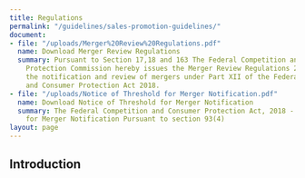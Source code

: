 ```yaml
---
title: Regulations
permalink: "/guidelines/sales-promotion-guidelines/"
document:
- file: "/uploads/Merger%20Review%20Regulations.pdf"
  name: Download Merger Review Regulations
  summary: Pursuant to Section 17,18 and 163 The Federal Competition and Consumer
    Protection Commission hereby issues the Merger Review Regulations 2020 to govern
    the notification and review of mergers under Part XII of the Federal Competition
    and Consumer Protection Act 2018.
- file: "/uploads/Notice of Threshold for Merger Notification.pdf"
  name: Download Notice of Threshold for Merger Notification
  summary: The Federal Competition and Consumer Protection Act, 2018 - Notice of Threshold
    for Merger Notification Pursuant to section 93(4)
layout: page
---
```


## Introduction
